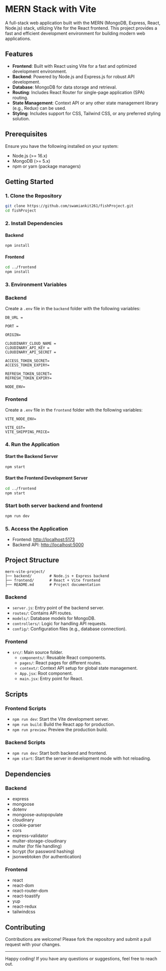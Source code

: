 # MERN Stack with Vite

A full-stack web application built with the MERN (MongoDB, Express, React, Node.js) stack, utilizing Vite for the React frontend. This project provides a fast and efficient development environment for building modern web applications.

## Features

- **Frontend**: Built with React using Vite for a fast and optimized development environment.
- **Backend**: Powered by Node.js and Express.js for robust API development.
- **Database**: MongoDB for data storage and retrieval.
- **Routing**: Includes React Router for single-page application (SPA) routing.
- **State Management**: Context API or any other state management library (e.g., Redux) can be used.
- **Styling**: Includes support for CSS, Tailwind CSS, or any preferred styling solution.

## Prerequisites

Ensure you have the following installed on your system:

- Node.js (>= 16.x)
- MongoDB (>= 5.x)
- npm or yarn (package managers)

## Getting Started

### 1. Clone the Repository
```bash
git clone https://github.com/swamiankit261/fishProject.git
cd fishProject
```

### 2. Install Dependencies

#### Backend
```bash
npm install
```

#### Frontend
```bash
cd ../frontend
npm install
```

### 3. Environment Variables

### Backend

Create a `.env` file in the `backend` folder with the following variables:

```env
DB_URL =

PORT =

ORIGIN=

CLOUDINARY_CLOUD_NAME =
CLOUDINARY_API_KEY =
CLOUDINARY_API_SECRET =

ACCESS_TOKEN_SECRET=
ACCESS_TOKEN_EXPIRY=

REFRESH_TOKEN_SECRET=
REFRESH_TOKEN_EXPIRY=

NODE_ENV=
```

### Frontend

Create a `.env` file in the `frontend` folder with the following variables:

```env
VITE_NODE_ENV=

VITE_GST=
VITE_SHIPPING_PRICE=
```

### 4. Run the Application

#### Start the Backend Server
```bash
npm start
```

#### Start the Frontend Development Server
```bash
cd ../frontend
npm start
```

### Start both server backend and frontend

```bash
npm run dev
```

### 5. Access the Application

- Frontend: [http://localhost:5173](http://localhost:5173)
- Backend API: [http://localhost:5000](http://localhost:5000)

## Project Structure

```plaintext
mern-vite-project/
├── backend/        # Node.js + Express backend
├── frontend/       # React + Vite frontend
├── README.md       # Project documentation
```

### Backend

- `server.js`: Entry point of the backend server.
- `routes/`: Contains API routes.
- `models/`: Database models for MongoDB.
- `controllers/`: Logic for handling API requests.
- `config/`: Configuration files (e.g., database connection).

### Frontend

- `src/`: Main source folder.
  - `components/`: Reusable React components.
  - `pages/`: React pages for different routes.
  - `context/`: Context API setup for global state management.
  - `App.jsx`: Root component.
  - `main.jsx`: Entry point for React.

## Scripts


### Frontend Scripts

- `npm run dev`: Start the Vite development server.
- `npm run build`: Build the React app for production.
- `npm run preview`: Preview the production build.


### Backend Scripts

- `npm run dev`: Start both backend and frontend.
- `npm start`: Start the server in development mode with hot reloading.

## Dependencies

### Backend

- express
- mongoose
- dotenv
- mongoose-autopopulate
- cloudinary
- cookie-parser
- cors
- express-validator
- multer-storage-cloudinary
- multer (for file handling)
- bcrypt (for password hashing)
- jsonwebtoken (for authentication)

### Frontend

- react
- react-dom
- react-router-dom
- react-toastify
- yup
- react-redux
- tailwindcss

## Contributing

Contributions are welcome! Please fork the repository and submit a pull request with your changes.

---

Happy coding! If you have any questions or suggestions, feel free to reach out.

